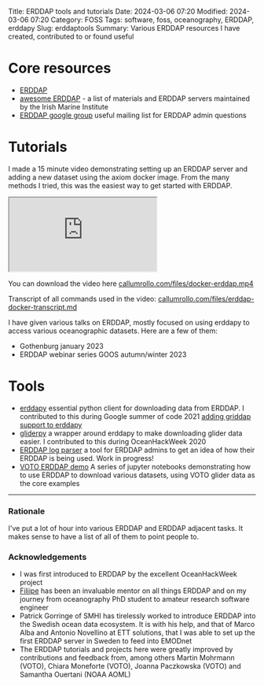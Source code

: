 Title: ERDDAP tools and tutorials
Date: 2024-03-06 07:20
Modified: 2024-03-06 07:20
Category: FOSS
Tags: software, foss, oceanography, ERDDAP, erddapy
Slug: erddaptools
Summary: Various ERDDAP resources I have created, contributed to or found useful

# Core resources

- [ERDDAP](https://erddap.github.io/)
- [awesome ERDDAP](https://github.com/IrishMarineInstitute/awesome-erddap) - a list of materials and ERDDAP servers maintained by the Irish Marine Institute 
- [ERDDAP google group](https://groups.google.com/g/erddap) useful mailing list for ERDDAP admin questions
# Tutorials

I made a 15 minute video demonstrating setting up an ERDDAP server and adding a new dataset using the axiom docker image. From the many methods I tried, this was the easiest way to get started with ERDDAP.


<iframe src="https://callumrollo.com/files/docker-erddap.mp4" title="Video demo of setting up an ERDDAP server"></iframe>

You can download the video here [callumrollo.com/files/docker-erddap.mp4](https://callumrollo.com/files/docker-erddap.mp4)

Transcript of all commands used in the video:  [callumrollo.com/files/erddap-docker-transcript.md](https://callumrollo.com/files/erddap-docker-transcript.md)

I have given various talks on ERDDAP, mostly focused on using erddapy to access various oceanographic datasets. Here are a few of them:
- Gothenburg january 2023
- ERDDAP webinar series GOOS autumn/winter 2023

# Tools

- [erddapy](https://github.com/ioos/erddapy) essential python client for downloading data from ERDDAP. I contributed to this during Google summer of code 2021 [adding griddap support to erddapy](griddap)
- [gliderpy](https://github.com/ioos/gliderpy) a wrapper around erddapy to make downloading glider data easier. I contributed to this during OceanHackWeek 2020
- [ERDDAP log parser](https://github.com/callumrollo/website-log-parse) a tool for ERDDAP admins to get an idea of how their ERDDAP is being used. Work in progress!
- [VOTO ERDDAP demo](https://github.com/voto-ocean-knowledge/erddap_demo) A series of jupyter notebooks demonstrating how to use ERDDAP to download various datasets, using VOTO glider data as the core examples

---------------------------------------------------

### Rationale

I've put a lot of hour into various ERDDAP and ERDDAP adjacent tasks. It makes sense to have a list of all of them to point people to.

### Acknowledgements

- I was first introduced to ERDDAP by the excellent OceanHackWeek project
- [Filiipe](https://github.com/ocefpaf) has been an invaluable mentor on all things ERDDAP and on my journey from oceanography PhD student to amateur research software engineer
- Patrick Gorringe of SMHI has tirelessly worked to introduce ERDDAP into the Swedish ocean data ecosystem. It is with his help, and that of Marco Alba and Antonio Novellino at ETT solutions, that I was able to set up the first ERDDAP server in Sweden to feed into EMODnet
- The ERDDAP tutorials and projects here were greatly improved by contributions and feedback from, among others Martin Mohrmann (VOTO), Chiara Moneforte (VOTO), Joanna Paczkowska (VOTO) and Samantha Ouertani (NOAA AOML)
